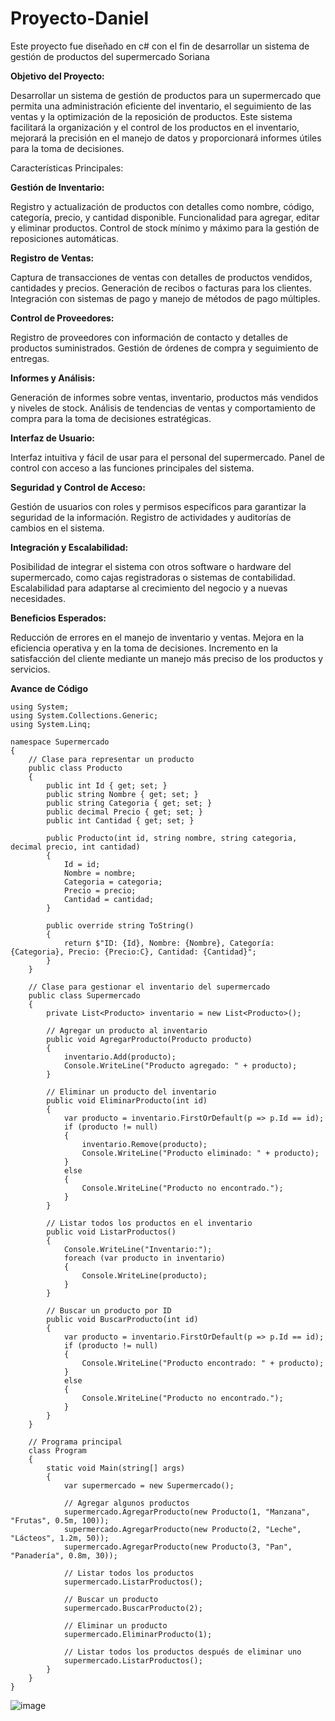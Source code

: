 # Proyecto-Daniel
Este proyecto fue diseñado en c# con el fin de desarrollar un sistema de gestión de productos del supermercado Soriana

**Objetivo del Proyecto:**

Desarrollar un sistema de gestión de productos para un supermercado que permita una administración eficiente del inventario, el seguimiento de las ventas y la optimización de la reposición de productos. Este sistema facilitará la organización y el control de los productos en el inventario, mejorará la precisión en el manejo de datos y proporcionará informes útiles para la toma de decisiones.

Características Principales:

**Gestión de Inventario:**

Registro y actualización de productos con detalles como nombre, código, categoría, precio, y cantidad disponible.
Funcionalidad para agregar, editar y eliminar productos.
Control de stock mínimo y máximo para la gestión de reposiciones automáticas.

**Registro de Ventas:**

Captura de transacciones de ventas con detalles de productos vendidos, cantidades y precios.
Generación de recibos o facturas para los clientes.
Integración con sistemas de pago y manejo de métodos de pago múltiples.

**Control de Proveedores:**

Registro de proveedores con información de contacto y detalles de productos suministrados.
Gestión de órdenes de compra y seguimiento de entregas.

**Informes y Análisis:**

Generación de informes sobre ventas, inventario, productos más vendidos y niveles de stock.
Análisis de tendencias de ventas y comportamiento de compra para la toma de decisiones estratégicas.

**Interfaz de Usuario:**

Interfaz intuitiva y fácil de usar para el personal del supermercado.
Panel de control con acceso a las funciones principales del sistema.

**Seguridad y Control de Acceso:**

Gestión de usuarios con roles y permisos específicos para garantizar la seguridad de la información.
Registro de actividades y auditorías de cambios en el sistema.

**Integración y Escalabilidad:**

Posibilidad de integrar el sistema con otros software o hardware del supermercado, como cajas registradoras o sistemas de contabilidad.
Escalabilidad para adaptarse al crecimiento del negocio y a nuevas necesidades.

**Beneficios Esperados:**

Reducción de errores en el manejo de inventario y ventas.
Mejora en la eficiencia operativa y en la toma de decisiones.
Incremento en la satisfacción del cliente mediante un manejo más preciso de los productos y servicios.

**Avance de Código**
```
using System;
using System.Collections.Generic;
using System.Linq;

namespace Supermercado
{
    // Clase para representar un producto
    public class Producto
    {
        public int Id { get; set; }
        public string Nombre { get; set; }
        public string Categoria { get; set; }
        public decimal Precio { get; set; }
        public int Cantidad { get; set; }

        public Producto(int id, string nombre, string categoria, decimal precio, int cantidad)
        {
            Id = id;
            Nombre = nombre;
            Categoria = categoria;
            Precio = precio;
            Cantidad = cantidad;
        }

        public override string ToString()
        {
            return $"ID: {Id}, Nombre: {Nombre}, Categoría: {Categoria}, Precio: {Precio:C}, Cantidad: {Cantidad}";
        }
    }

    // Clase para gestionar el inventario del supermercado
    public class Supermercado
    {
        private List<Producto> inventario = new List<Producto>();

        // Agregar un producto al inventario
        public void AgregarProducto(Producto producto)
        {
            inventario.Add(producto);
            Console.WriteLine("Producto agregado: " + producto);
        }

        // Eliminar un producto del inventario
        public void EliminarProducto(int id)
        {
            var producto = inventario.FirstOrDefault(p => p.Id == id);
            if (producto != null)
            {
                inventario.Remove(producto);
                Console.WriteLine("Producto eliminado: " + producto);
            }
            else
            {
                Console.WriteLine("Producto no encontrado.");
            }
        }

        // Listar todos los productos en el inventario
        public void ListarProductos()
        {
            Console.WriteLine("Inventario:");
            foreach (var producto in inventario)
            {
                Console.WriteLine(producto);
            }
        }

        // Buscar un producto por ID
        public void BuscarProducto(int id)
        {
            var producto = inventario.FirstOrDefault(p => p.Id == id);
            if (producto != null)
            {
                Console.WriteLine("Producto encontrado: " + producto);
            }
            else
            {
                Console.WriteLine("Producto no encontrado.");
            }
        }
    }

    // Programa principal
    class Program
    {
        static void Main(string[] args)
        {
            var supermercado = new Supermercado();

            // Agregar algunos productos
            supermercado.AgregarProducto(new Producto(1, "Manzana", "Frutas", 0.5m, 100));
            supermercado.AgregarProducto(new Producto(2, "Leche", "Lácteos", 1.2m, 50));
            supermercado.AgregarProducto(new Producto(3, "Pan", "Panadería", 0.8m, 30));

            // Listar todos los productos
            supermercado.ListarProductos();

            // Buscar un producto
            supermercado.BuscarProducto(2);

            // Eliminar un producto
            supermercado.EliminarProducto(1);

            // Listar todos los productos después de eliminar uno
            supermercado.ListarProductos();
        }
    }
}

```
![image](https://github.com/user-attachments/assets/e4d51d7a-d3c7-4b77-8cda-1fa621ddc77b)

